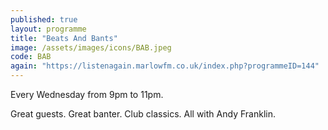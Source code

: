 ```yaml
---
published: true
layout: programme
title: "Beats And Bants"
image: /assets/images/icons/BAB.jpeg
code: BAB
again: "https://listenagain.marlowfm.co.uk/index.php?programmeID=144"
---
```

Every Wednesday from 9pm to 11pm. 

Great guests. Great banter. Club classics. All with Andy Franklin. 